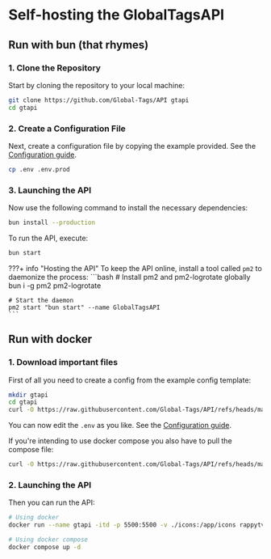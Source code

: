 # Self-hosting the GlobalTagsAPI

## Run with bun (that rhymes)

### 1. Clone the Repository

Start by cloning the repository to your local machine:

```bash
git clone https://github.com/Global-Tags/API gtapi
cd gtapi
```

### 2. Create a Configuration File

Next, create a configuration file by copying the example provided. See the [Configuration guide](./configuration-guide.md).

```bash
cp .env .env.prod
```

### 3. Launching the API

Now use the following command to install the necessary dependencies:
```bash
bun install --production
```

To run the API, execute:

```bash
bun start
```

???+ info "Hosting the API"
    To keep the API online, install a tool called `pm2` to daemonize the process:
    ```bash
    # Install pm2 and pm2-logrotate globally
    bun i -g pm2 pm2-logrotate

    # Start the daemon
    pm2 start "bun start" --name GlobalTagsAPI
    ```

## Run with docker

### 1. Download important files
First of all you need to create a config from the example config template:
```bash
mkdir gtapi
cd gtapi
curl -O https://raw.githubusercontent.com/Global-Tags/API/refs/heads/master/.env
```
You can now edit the `.env` as you like. See the [Configuration guide](./configuration-guide.md).

If you're intending to use docker compose you also have to pull the compose file:
```bash
curl -O https://raw.githubusercontent.com/Global-Tags/API/refs/heads/master/compose.yml
```

### 2. Launching the API
Then you can run the API:
```bash
# Using docker
docker run --name gtapi -itd -p 5500:5500 -v ./icons:/app/icons rappytv/globaltagsapi:latest

# Using docker compose
docker compose up -d
```
